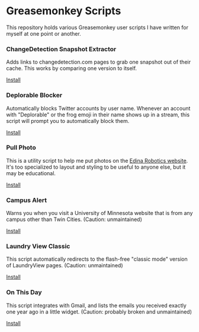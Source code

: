 # Greasemonkey Scripts

This repository holds various Greasemonkey user scripts I have written for myself at one point or another.

### ChangeDetection Snapshot Extractor
Adds links to changedetection.com pages to grab one snapshot out of their cache. This works by comparing one version to itself.

[Install](https://github.com/divergentdave/gm_scripts/raw/master/ChangeDetection_snapshot_extractor/ChangeDetection_snapshot_extractor.user.js)

### Deplorable Blocker
Automatically blocks Twitter accounts by user name. Whenever an account with "Deplorable" or the frog emoji in their name shows up in a stream, this script will prompt you to automatically block them.

[Install](https://github.com/divergentdave/gm_scripts/raw/master/Deplorable_Blocker/Deplorable_Blocker.user.js)

### Pull Photo
This is a utility script to help me put photos on the [Edina Robotics website](http://www.edinarobotics.com/). It's too specialized to layout and styling to be useful to anyone else, but it may be educational.

[Install](https://github.com/divergentdave/gm_scripts/raw/master/Pull_Photo/Pull_Photo.user.js)

### Campus Alert
Warns you when you visit a University of Minnesota website that is from any campus other than Twin Cities. (Caution: unmaintained)

[Install](https://github.com/divergentdave/gm_scripts/raw/master/campus_alert/campus_alert.user.js)

### Laundry View Classic
This script automatically redirects to the flash-free "classic mode" version of LaundryView pages. (Caution: unmaintained)

[Install](https://github.com/divergentdave/gm_scripts/raw/master/lv_classic/lv_classic.user.js)

### On This Day
This script integrates with Gmail, and lists the emails you received exactly one year ago in a little widget. (Caution: probably broken and unmaintained)

[Install](https://github.com/divergentdave/gm_scripts/raw/master/on_this_day/on_this_day.user.js)
